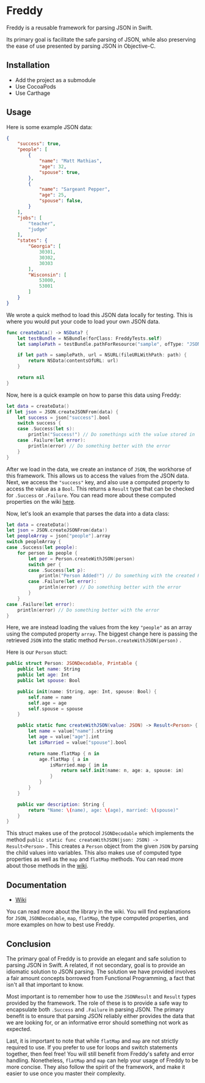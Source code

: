 # Freddy

Freddy is a reusable framework for parsing JSON in Swift.

Its primary goal is facilitate the safe parsing of JSON, while also preserving the ease of use presented by parsing JSON in Objective-C.

## Installation

- Add the project as a submodule
- Use CocoaPods
- Use Carthage

## Usage

Here is some example JSON data:

```json
{
    "success": true,
    "people": [
        {
            "name": "Matt Mathias",
            "age": 32,
            "spouse": true,
        },
        {
            "name": "Sargeant Pepper",
            "age": 25,
            "spouse": false,
        }
    ],
    "jobs": [
        "teacher",
        "judge"
    ],
    "states": {
        "Georgia": [
            30301,
            30302,
            30303
        ],
        "Wisconsin": [
            53000,
            53001
        ]
    }
}
```

We wrote a quick method to load this JSON data locally for testing. This is where you would put your code to load your own JSON data.

```swift
func createData() -> NSData? {
    let testBundle = NSBundle(forClass: FreddyTests.self)
    let samplePath = testBundle.pathForResource("sample", ofType: "JSON")

    if let path = samplePath, url = NSURL(fileURLWithPath: path) {
        return NSData(contentsOfURL: url)
    }

    return nil
}
```

Now, here is a quick example on how to parse this data using Freddy:

```swift
let data = createData()
if let json = JSON.createJSONFrom(data) {
    let success = json["success"].bool
    switch success {
    case .Success(let s):
        println("Success!") // Do somethings with the value stored in 's'
    case .Failure(let error):
        println(error) // Do something better with the error
    }
}
```

After we load in the data, we create an instance of `JSON`, the workhorse of this framework. This allows us to access the values from the JSON data. Next, we access the `"success"` key, and also use a computed property to access the value as a `Bool`. This returns a `Result` type that can be checked for `.Success` or `.Failure`. You can read more about these computed properties on the wiki [here](https://github.com/bignerdranch/Freddy/wiki/Computed-Properties).

Now, let's look an example that parses the data into a data class:

```swift
let data = createData()
let json = JSON.createJSONFrom(data!)
let peopleArray = json["people"].array
switch peopleArray {
case .Success(let people):
    for person in people {
        let per = Person.createWithJSON(person)
        switch per {
        case .Success(let p):
            println("Person Added!") // Do something with the created Person 'p'
        case .Failure(let error):
            println(error) // Do something better with the error
        }
    }
case .Failure(let error):
    println(error) // Do something better with the error
}
```

Here, we are instead loading the values from the key `"people"` as an array using the computed property `array`. The biggest change here is passing the retrieved `JSON` into the static method `Person.createWithJSON(person)` .

Here is our `Person` stuct:
```swift
public struct Person: JSONDecodable, Printable {
    public let name: String
    public let age: Int
    public let spouse: Bool

    public init(name: String, age: Int, spouse: Bool) {
        self.name = name
        self.age = age
        self.spouse = spouse
    }

    public static func createWithJSON(value: JSON) -> Result<Person> {
        let name = value["name"].string
        let age = value["age"].int
        let isMarried = value["spouse"].bool

        return name.flatMap { n in
            age.flatMap { a in
                isMarried.map { im in
                    return self.init(name: n, age: a, spouse: im)
                }
            }
        }
    }

    public var description: String {
        return "Name: \(name), age: \(age), married: \(spouse)"
    }
}
```

This struct makes use of the protocol `JSONDecodable` which implements the method `public static func createWithJSON(json: JSON) -> Result<Person>` . This creates a `Person` object from the given `JSON` by parsing the child values into variables. This also makes use of computed type properties as well as the `map` and `flatMap` methods. You can read more about those methods in the [wiki](https://github.com/bignerdranch/Freddy/wiki/Methods-in-Result).

## Documentation

- [Wiki](https://github.com/bignerdranch/Freddys/wiki)

You can read more about the library in the wiki. You will find explanations for `JSON`, `JSONDecodable`, `map`, `flatMap`, the type computed properties, and more examples on how to best use Freddy.

## Conclusion

The primary goal of Freddy is to provide an elegant and safe solution to parsing JSON in Swift. A related, if not secondary, goal is to provide an idiomatic solution to JSON parsing. The solution we have provided involves a fair amount concepts borrowed from Functional Programming, a fact that isn't all that important to know.

Most important is to remember how to use the `JSONResult` and `Result` types provided by the framework. The role of these is to provide a safe way to encapsulate both `.Success` and `.Failure` in parsing JSON. The primary benefit is to ensure that parsing JSON reliably either provides the data that we are looking for, or an informative error should something not work as expected.

Last, it is important to note that while `flatMap` and `map` are not strictly required to use. If you prefer to use for loops and switch statements together, then feel free! You will still benefit from Freddy's safety and error handling. Nonetheless, `flatMap` and `map` can help your usage of Freddy to be more concise. They also follow the spirit of the framework, and make it easier to use once you master their complexity.
